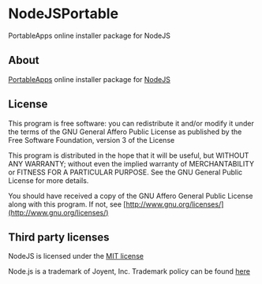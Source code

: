 # NodeJSPortable
PortableApps online installer package for NodeJS 

## About
[PortableApps](https://portableapps.com/) online installer package for [NodeJS](https://nodejs.org/)

## License
This program is free software: you can redistribute it and/or modify
it under the terms of the GNU General Affero Public License as published
by the Free Software Foundation, version 3 of the License


This program is distributed in the hope that it will be useful,
but WITHOUT ANY WARRANTY; without even the implied warranty of
MERCHANTABILITY or FITNESS FOR A PARTICULAR PURPOSE.  See the
GNU General Public License for more details.

You should have received a copy of the GNU Affero General Public License
along with this program.  If not, see [http://www.gnu.org/licenses/](http://www.gnu.org/licenses/)

## Third party licenses
NodeJS is licensed under the [MIT license](https://raw.githubusercontent.com/nodejs/node/master/LICENSE)

Node.js is a trademark of Joyent, Inc.
Trademark policy can be found [here](https://nodejs.org/static/documents/trademark-policy.pdf)

